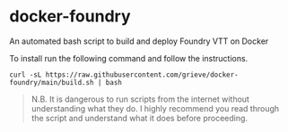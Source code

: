 # docker-foundry

An automated bash script to build and deploy Foundry VTT on Docker

To install run the following command and follow the instructions.

`curl -sL https://raw.githubusercontent.com/grieve/docker-foundry/main/build.sh | bash`

> N.B. It is dangerous to run scripts from the internet without understanding what they do. I highly recommend you read through the script and understand what it does before proceeding.